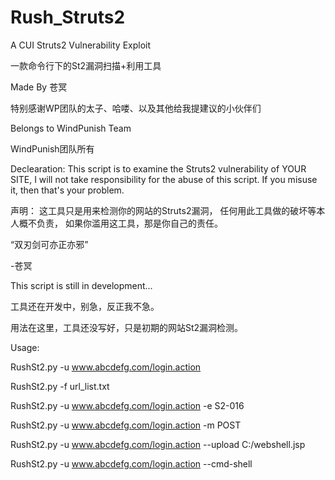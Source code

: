 # Rush_Struts2

A CUI Struts2 Vulnerability Exploit

一款命令行下的St2漏洞扫描+利用工具

Made By 苍冥

特别感谢WP团队的太子、哈喽、以及其他给我提建议的小伙伴们

Belongs to WindPunish Team

WindPunish团队所有

Declearation:
	This script is to examine the Struts2 vulnerability of YOUR SITE,
	I will not take responsibility for the abuse of this script.
	If you misuse it, then that's your problem.
	
声明：
  这工具只是用来检测你的网站的Struts2漏洞，
  任何用此工具做的破坏等本人概不负责，
  如果你滥用这工具，那是你自己的责任。
  
  
  “双刃剑可亦正亦邪”
  
  -苍冥
  

This script is still in development...

工具还在开发中，别急，反正我不急。

用法在这里，工具还没写好，只是初期的网站St2漏洞检测。

Usage:

RushSt2.py -u www.abcdefg.com/login.action

RushSt2.py -f url_list.txt

RushSt2.py -u www.abcdefg.com/login.action -e S2-016

RushSt2.py -u www.abcdefg.com/login.action -m POST

RushSt2.py -u www.abcdefg.com/login.action --upload C:/webshell.jsp

RushSt2.py -u www.abcdefg.com/login.action --cmd-shell

